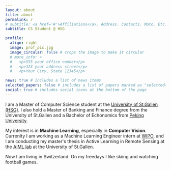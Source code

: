 ```yaml
---
layout: about
title: about
permalink: /
# subtitle: <a href='#'>Affiliations</a>. Address. Contacts. Moto. Etc.
subtitle: CS Student @ HSG

profile:
  align: right
  image: prof_pic.jpg
  image_circular: false # crops the image to make it circular
  # more_info: >
  #   <p>555 your office number</p>
  #   <p>123 your address street</p>
  #   <p>Your City, State 12345</p>

news: true # includes a list of news items
selected_papers: false # includes a list of papers marked as "selected={true}"
social: true # includes social icons at the bottom of the page
---
```


I am a Master of Computer Science student at the [University of St.Gallen (HSG)](https://www.unisg.ch/en/). I also hold a Master of Banking and Finance degree from the University of St.Gallen and a Bachelor of Echonomics from [Peking University](https://english.pku.edu.cn). 
<!-- In 2020, motivated by numerous instances where life seemed to be dictated by external forces, I decided to shift my career path towards my true passion in programming, transitioning from Finance to Computer Science. -->

My interest is in **Machine Learning**, especially in **Computer Vision**. Currenlty I am working as a Machine Learning Engineer intern at [WIPO](https://www.wipo.int/portal/en/index.html), and I am conducting my master's thesis in Active Learning in Remote Sensing at the [AIML lab](https://ics.unisg.ch/chair-aiml-borth/) at the University of St.Gallen.

Now I am living in Switzerland. On my freedays I like skiing and watching football games.